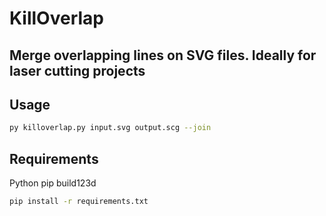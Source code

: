 # KillOverlap

## Merge overlapping lines on SVG files. Ideally for laser cutting projects

## Usage

```sh
py killoverlap.py input.svg output.scg --join
```

## Requirements

Python
pip
build123d

```sh
pip install -r requirements.txt
```